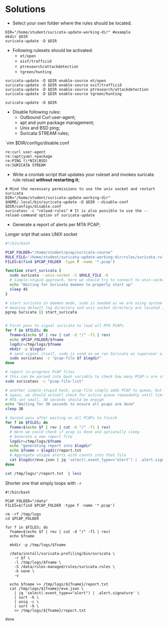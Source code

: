 # Solutions

* Select your own folder where the rules should be located. 

```
DIR="/home/student/suricata-update-working-dir" #example
mkdir $DIR
suricata-update -D $DIR
```

* Following rulesets should be activated:
  * `et/open`
  * `oisf/trafficid`
  * `ptresearch/attackdetection`
  * `tgreen/hunting`

```
suricata-update -D $DIR enable-source et/open
suricata-update -D $DIR enable-source osif/trafficid
suricata-update -D $DIR enable-source ptresearch/attackdetection
suricata-update -D $DIR enable-source tgreen/hunting
```

```
suricata-update -D $DIR
```


* Disable following rules:
  * Outbound Curl user-agent;
  * apt and yum package management;
  * Unix and BSD ping;
  * Suricata STREAM rules;

`vim $DIR/configs/disable.conf

```
re:curl user-agent
re:(apt|yum).+package
re:PING (\*NIX|BSD)
re:SURICATA STREAM
```


* Write a crontab script that updates your ruleset and invokes suricata rule reload **without restarting it**;

```
# Mind the necessary permissions to use the unix socket and restart suricata 
DIR="/home/student/suricata-update-working-dir"
$HOME/.local/bin/suricata-update -D $DIR --disable-conf $DIR/configs/disable.conf
suricatasc -c "reload-rules" # It is also possible to use the --reload-command option of suricata-update
```


* Generate a report of alerts per MTA PCAP;

Longer sript that uses UNIX socket

```bash
#!/bin/bash

PCAP_FOLDER="/home/student/pcap/suricata-course"
RULE_FILE="/home/student/suricata-update-working-dir/rules/suricata.rules"
FILES=$(find $PCAP_FOLDER -type f -name '*.pcap')

function start_suricata {
  sudo suricata --unix-socket -S $RULE_FILE -D
  # Simple-stupid approach, here we should try to connect to unix-socket repeatedly until timing out
  echo "Waiting for Suricata daemon to properly start up"
  sleep 45
}

# start suricata in daemon mode, sudo is needed as we are using system-wide installation
# meaning default log directory and unix socket directory are located in folders that student lacks permissions
pgrep Suricata || start_suricata


# First pass to signal suricata to load all MTA PCAPs
for f in $FILES; do
  fname=$(echo $f | rev | cut -d "/" -f1 | rev)
  echo $PCAP_FOLDER/$fname
  logdir=/tmp/logs/$fname
  mkdir -p $logdir
  # send signal itself, sudo is used as we ran Suricata as superuser already
  sudo suricatasc -c "pcap-file $f $logdir"
done

# report in-progress PCAP files
# this can be parsed into bash variable to check how many PCAP-s are still TODO
sudo suricatasc -c "pcap-file-list"

# another simple-stupid hack, pcap-file simply adds PCAP to queue, but it might not be done yet
# again, we should actuall check for active queue repeadedly until timing out
# MTA set small, 30 seconds should be enough
echo "Waiting for 30 seconds to ensure all pcaps are done"
sleep 30

# Second pass after waiting on all PCAPs to finish
for f in $FILES; do
  fname=$(echo $f | rev | cut -d "/" -f1 | rev)
  # Here we could check if pcap is done and optionally sleep
  # Generate a new report file
  logdir=/tmp/logs/$fname
  echo "generating report into $logdir"
  echo $fname > $logdir/report.txt
  # Aggregate unique alerts with counts into that file
  cat $logdir/eve.json | jq 'select(.event_type=="alert") | .alert.signature' | sort -h | uniq -c | sort -h >> $logdir/report.txt
done

cat /tmp/logs/*/report.txt  | less
```


Shorter one that simply loops with `-r`

```
#!/bin/bash

PCAP_FOLDER="/data"
FILES=$(find $PCAP_FOLDER -type f -name '*.pcap')

rm -rf /tmp/logs
cd $PCAP_FOLDER

for f in $FILES; do
  fname=$(echo $f | rev | cut -d "/" -f1 | rev)
  echo $fname

  mkdir -p /tmp/logs/$fname

  /data/install/suricata-profiling/bin/suricata \
    -r $f \
    -l /tmp/logs/$fname \
    -S /data/rules-managed/rules/suricata.rules \
    -k none \
    -v

  echo $fname >> /tmp/logs/${fname}/report.txt
  cat /tmp/logs/${fname}/eve.json \
    | jq 'select(.event_type=="alert") | .alert.signature' \
    | sort -h \
    | uniq -c \
    | sort -h \
    >> /tmp/logs/${fname}/report.txt

done
```
